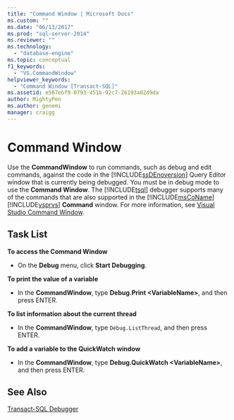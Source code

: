 ```yaml
---
title: "Command Window | Microsoft Docs"
ms.custom: ""
ms.date: "06/13/2017"
ms.prod: "sql-server-2014"
ms.reviewer: ""
ms.technology: 
  - "database-engine"
ms.topic: conceptual
f1_keywords: 
  - "VS.CommandWindow"
helpviewer_keywords: 
  - "Command Window [Transact-SQL]"
ms.assetid: e567ebf9-0793-451b-92c7-26193a02d9da
author: MightyPen
ms.author: genemi
manager: craigg
---
```

# Command Window
  Use the **CommandWindow** to run commands, such as debug and edit commands, against the code in the [!INCLUDE[ssDEnoversion](../../includes/ssdenoversion-md.md)] Query Editor window that is currently being debugged. You must be in debug mode to use the **Command Window**. The [!INCLUDE[tsql](../../includes/tsql-md.md)] debugger supports many of the commands that are also supported in the [!INCLUDE[msCoName](../../includes/msconame-md.md)] [!INCLUDE[vsprvs](../../includes/vsprvs-md.md)] **Command** window. For more information, see [Visual Studio Command Window](http://go.microsoft.com/fwlink/?LinkId=112007).  
  
## Task List  
 **To access the Command Window**  
  
-   On the **Debug** menu, click **Start Debugging**.  
  
 **To print the value of a variable**  
  
-   In the **CommandWindow**, type **Debug.Print \<VariableName>**, and then press ENTER.  
  
 **To list information about the current thread**  
  
-   In the **CommandWindow**, type `Debug.ListThread`, and then press ENTER.  
  
 **To add a variable to the QuickWatch window**  
  
-   In the **CommandWindow**, type **Debug.QuickWatch \<VariableName>**, and then press ENTER.  
  
## See Also  
 [Transact-SQL Debugger](transact-sql-debugger.md)  
  
  
